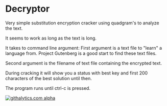 Decryptor
=========

Very simple substitution encryption cracker using quadgram's to analyze the text.

It seems to work as long as the text is long.

It takes to command line argument:
First argument is a text file to "learn" a language from.  Project Gutenberg is a good start to find these text files.

Second argument is the filename of text file containing the encrypted text.  

During cracking it will show you a status with best key and first 200 characters of the best solution until then.

The program runs until ctrl-c is pressed.

[![githalytics.com alpha](https://cruel-carlota.pagodabox.com/fbfd79b48832ea0286f82033c205b898 "githalytics.com")](http://githalytics.com/vegah/Decryptor)

